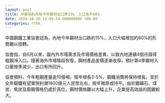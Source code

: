 ```yaml
---
layout: post
title: 中鋼協料內地今年鋼材出口跌15%　入口急升60%
date: 2020-10-26 12:09:54.000000000 +08:00
categories: rthk
---
```


中國鋼鐵工業協會認為，內地今年鋼材出口跌約15%，入口大幅增加約60%的形勢難以扭轉。

協會指，自6月以來，國內外市場需求及市場價格差異，以致內地連續4個月錄得粗鋼淨入口。隨著海外市場階段恢復，鋼材產品差價逐漸收窄，預計第4季鋼材入口量按季減少，出口有所回升。

協會預料，今年粗鋼產量逾10億噸，按年增長3-5%，鋼鐵消費將保持增長。至於全年鋼鐵有望實現利潤1800億元人民幣左右，按年微跌或持平。由於鐵礦石、煤炭、焦炭及廢鋼價格仍處於高位，鋼材價格難以大幅上升，企業提高效益的困難較大。
